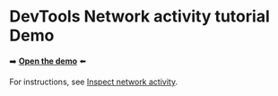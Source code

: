 # DevTools Network activity tutorial Demo

➡️ **[Open the demo](https://microsoftedge.github.io/Demos/network-tutorial/)** ⬅️

For instructions, see [Inspect network activity](https://learn.microsoft.com/microsoft-edge/devtools/network/).
